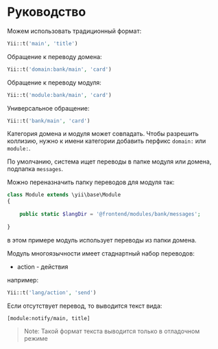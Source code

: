 Руководство
===

Можем использовать традиционный формат:

```php
Yii::t('main', 'title')
```

Обращение к переводу домена:

```php
Yii::t('domain:bank/main', 'card')
```

Обращение к переводу модуля:

```php
Yii::t('module:bank/main', 'card')
```

Универсальное обращение:

```php
Yii::t('bank/main', 'card')
```

Категория домена и модуля может совпадать.
Чтобы разрешить коллизию, нужно к имени категории добавить перфикс `domain:` или `module:`.

По умолчанию, система ищет переводы в папке модуля или домена, подпапка `messages`.

Можно переназначить папку переводов для модуля так:

```php
class Module extends \yii\base\Module
{
	
	public static $langDir = '@frontend/modules/bank/messages';
	
}
```

в этом примере модуль использует переводы из папки домена.

Модуль многоязычности имеет стаднартный набор переводов:

* action - действия

например:

```php
Yii::t('lang/action', 'send')
```

Если отсутствует перевод, то выводится текст вида:

```
[module:notify/main, title]
```

> Note: Такой формат текста выводится только в отладочном режиме
